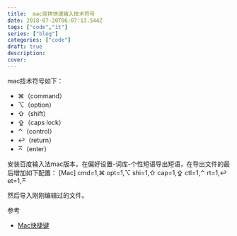 ```yaml
---
title:  mac双拼快速输入技术符号
date: 2018-07-20T06:07:13.544Z
tags: ["code","it"]
series: ["blog"]
categories: ["code"]
draft: true
description:
cover: 
---
```


mac技术符号如下：
- ⌘（command）
- ⌥（option）
- ⇧（shift）
- ⇪（caps lock）
-  ⌃（control）
-  ↩（return）
-  ⌅（enter）

安装百度输入法mac版本，在偏好设置-词库-个性短语导出短语，在导出文件的最后增加如下配置：
[Mac]
cmd=1,⌘
opt=1,⌥
shi=1,⇧
cap=1,⇪
ctl=1,⌃
rt=1,↩
et=1,⌅

然后导入刚刚编辑过的文件。

参考
- [Mac快捷键](https://support.apple.com/zh-cn/HT201236)